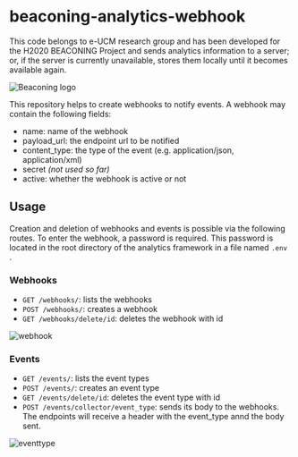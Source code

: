 # beaconing-analytics-webhook

This code belongs to e-UCM research group and has been developed for the H2020 BEACONING Project and sends analytics information to a server; or, if the server is currently unavailable, stores them locally until it becomes available again.

![Beaconing logo](http://beaconing.eu/wp-content/themes/beaconing/images/logo/original_version_(black).png)

This repository helps to create webhooks to notify events. A webhook may contain the following fields:

* name: name of the webhook
* payload_url: the endpoint url to be notified
* content_type: the type of the event (e.g. application/json, application/xml)
* secret _(not used so far)_
* active: whether the webhook is active or not

## Usage

Creation and deletion of webhooks and events is possible via the following routes. To enter the webhook, a password is required. This password is located in the root directory of the analytics framework in a file named `.env` .

### Webhooks

* `GET /webhooks/`: lists the webhooks
* `POST /webhooks/`: creates a webhook
* `GET /webhooks/delete/id`: deletes the webhook with id

![webhook](https://user-images.githubusercontent.com/19714314/35278044-acd8f654-0040-11e8-8d20-914a530505e3.png)

### Events

* `GET /events/`: lists the event types
* `POST /events/`: creates an event type
* `GET /events/delete/id`: deletes the event type with id
* `POST /events/collector/event_type`: sends its body to the webhooks. The endpoints will receive a header with the event_type annd the body sent.

![eventtype](https://user-images.githubusercontent.com/19714314/35278045-ae144adc-0040-11e8-8db2-71f9e86934fd.png)
